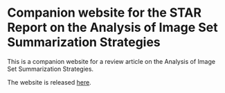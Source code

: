 # Companion website for the STAR Report on the Analysis of Image Set Summarization Strategies

This is a companion website for a review article on the Analysis of Image Set Summarization Strategies.

The website is released [here](http://provenance-survey.caleydo.org/index.html).
